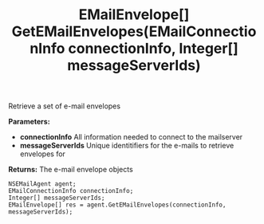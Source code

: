 ﻿---
uid: crmscript_ref_NSEMailAgent_GetEMailEnvelopes
title: EMailEnvelope[] GetEMailEnvelopes(EMailConnectionInfo connectionInfo, Integer[] messageServerIds)
intellisense: NSEMailAgent.GetEMailEnvelopes
keywords: NSEMailAgent, GetEMailEnvelopes
so.topic: reference
---

Retrieve a set of e-mail envelopes

**Parameters:**
 - **connectionInfo** All information needed to connect to the mailserver
 - **messageServerIds** Unique identitifiers for the e-mails to retrieve envelopes for

**Returns:** The e-mail envelope objects

```crmscript
NSEMailAgent agent;
EMailConnectionInfo connectionInfo;
Integer[] messageServerIds;
EMailEnvelope[] res = agent.GetEMailEnvelopes(connectionInfo, messageServerIds);
```

